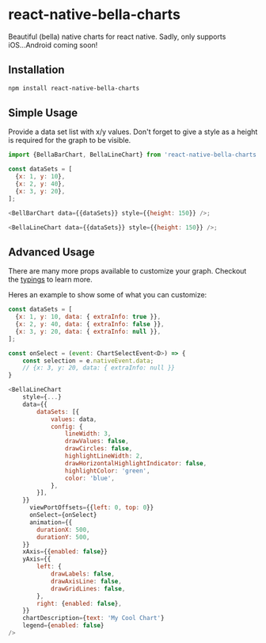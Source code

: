 # react-native-bella-charts

Beautiful (bella) native charts for react native. Sadly, only supports iOS...Android coming soon!

## Installation

```sh
npm install react-native-bella-charts
```

## Simple Usage

Provide a data set list with x/y values. Don't forget to give a style as a height is required for the graph to be visible.

```js
import {BellaBarChart, BellaLineChart} from 'react-native-bella-charts';

const dataSets = [
  {x: 1, y: 10},
  {x: 2, y: 40},
  {x: 3, y: 20},
];

<BellBarChart data={{dataSets}} style={{height: 150}} />;

<BellaLineChart data={{dataSets}} style={{height: 150}} />;
```

## Advanced Usage

There are many more props available to customize your graph. Checkout the [typings](https://github.com/dylanlane061/BusinessIntelligence/blob/master/react-native-bella-charts/src/types.ts) to learn more.

Heres an example to show some of what you can customize:

```js
const dataSets = [
  {x: 1, y: 10, data: { extraInfo: true }},
  {x: 2, y: 40, data: { extraInfo: false }},
  {x: 3, y: 20, data: { extraInfo: null }},
];

const onSelect = (event: ChartSelectEvent<D>) => {
    const selection = e.nativeEvent.data;
    // {x: 3, y: 20, data: { extraInfo: null }}
}

<BellaLineChart
    style={...}
    data={{
        dataSets: [{
            values: data,
            config: {
                lineWidth: 3,
                drawValues: false,
                drawCircles: false,
                highlightLineWidth: 2,
                drawHorizontalHighlightIndicator: false,
                highlightColor: 'green',
                color: 'blue',
            },
        }],
    }}
      viewPortOffsets={{left: 0, top: 0}}
      onSelect={onSelect}
      animation={{
        durationX: 500,
        durationY: 500,
    }}
    xAxis={{enabled: false}}
    yAxis={{
        left: {
            drawLabels: false,
            drawAxisLine: false,
            drawGridLines: false,
        },
        right: {enabled: false},
    }}
    chartDescription={text: 'My Cool Chart'}
    legend={enabled: false}
/>
```
